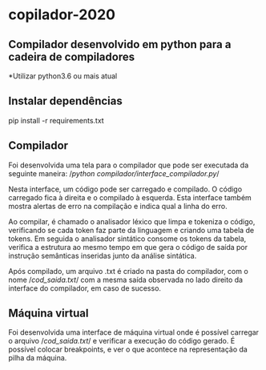 # copilador-2020
## Compilador desenvolvido em python para a cadeira de compiladores

*Utilizar python3.6 ou mais atual

## Instalar dependências
pip install -r requirements.txt

## Compilador
Foi desenvolvida uma tela para o compilador que pode ser executada da seguinte maneira:
/*python compilador/interface_compilador.py*/

Nesta interface, um código pode ser carregado e compilado. O código carregado fica à direita e o compilado à esquerda. Esta interface também mostra alertas de erro na compilação e indica qual a linha do erro.

Ao compilar, é chamado o analisador léxico que limpa e tokeniza o código, verificando se cada token faz parte da linguagem e criando uma tabela de tokens.
Em seguida o analisador sintático consome os tokens da tabela, verifica a estrutura ao mesmo tempo em que gera o código de saída por instrução semânticas inseridas junto da análise sintática.

Após compilado, um arquivo .txt é criado na pasta do compilador, com o nome /*cod_saida.txt*/ com a mesma saída observada no lado direito da interface do compilador, em caso de sucesso.

## Máquina virtual
Foi desenvolvida uma interface de máquina virtual onde é possível carregar o arquivo /*cod_saida.txt*/ e verificar a execução do código gerado. É possível colocar breakpoints, e ver o que acontece na representação da pilha da máquina.




